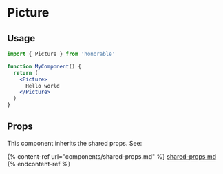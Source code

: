 # Picture

## Usage

```jsx
import { Picture } from 'honorable'

function MyComponent() {
  return (
    <Picture>
      Hello world
    </Picture>
  )
}
```

## Props

This component inherits the shared props. See:

{% content-ref url="components/shared-props.md" %}
[shared-props.md](components/shared-props.md)
{% endcontent-ref %}

